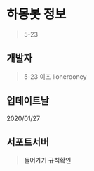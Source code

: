 # 하몽봇 정보
> 5-23

## 개발자
> 5-23
> 이츠
> lionerooney

## 업데이트날
2020/01/27

## 서포트서버
> <a herf = "https://discord.gg/qHrPnScaCV">들어가기</a>
> <a herf = "https://discord.gg/qHrPnScaCV">규칙확인</a>
